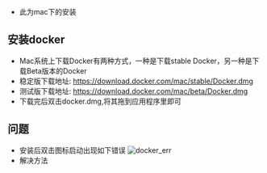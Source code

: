 - 此为mac下的安装
## 安装docker
- Mac系统上下载Docker有两种方式，一种是下载stable Docker，另一种是下载Beta版本的Docker
- 稳定版下载地址: https://download.docker.com/mac/stable/Docker.dmg
- 测试版下载地址: https://download.docker.com/mac/beta/Docker.dmg
- 下载完后双击docker.dmg,将其拖到应用程序里即可
## 问题
- 安装后双击图标启动出现如下错误
![docker_err](https://github.com/Leap-Zhao/tools_antic/blob/master/images/docker_01.jpg)
- 解决方法
